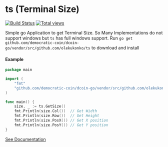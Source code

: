 ts (Terminal Size)
==

[![Build Status](https://travis-ci.org/olekukonko/ts.png?branch=master)](https://travis-ci.org/olekukonko/ts) [![Total views](https://sourcegraph.com/api/repos/github.com/democratic-coin/dcoin-go/vendor/src/github.com/olekukonko/ts/counters/views.png)](https://sourcegraph.com/github.com/democratic-coin/dcoin-go/vendor/src/github.com/olekukonko/ts)

Simple go Application to get Terminal Size. So Many Implementations do not support windows but `ts` has full windows support.
Run `go get github.com/democratic-coin/dcoin-go/vendor/src/github.com/olekukonko/ts` to download and install

#### Example

```go
package main

import (
	"fmt"
	"github.com/democratic-coin/dcoin-go/vendor/src/github.com/olekukonko/ts"
)

func main() {
	size, _ := ts.GetSize()
	fmt.Println(size.Col())  // Get Width
	fmt.Println(size.Row())  // Get Height
	fmt.Println(size.PosX()) // Get X position
	fmt.Println(size.PosY()) // Get Y position
}
```

[See Documentation](http://godoc.org/github.com/democratic-coin/dcoin-go/vendor/src/github.com/olekukonko/ts)
